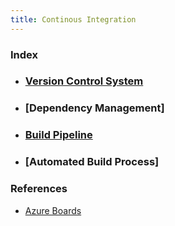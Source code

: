 ```yaml
---
title: Continous Integration
---
```


### Index
- ### [Version Control System](GitRepo)
- ### [Dependency Management]
- ### [Build Pipeline](BuildPipelines)
- ### [Automated Build Process]

### References
- [Azure Boards](https://docs.microsoft.com/en-us/learn/modules/choose-an-agile-approach/index)
